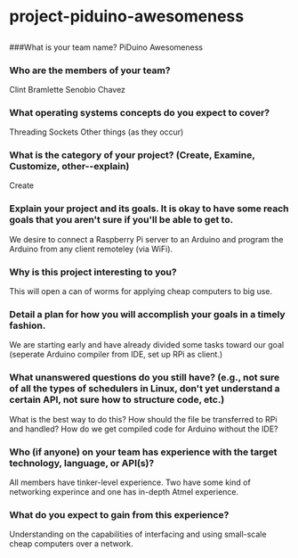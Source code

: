 # project-piduino-awesomeness
 
##
###What is your team name?
PiDuino Awesomeness
### Who are the members of your team?
Clint Bramlette
Senobio Chavez
### What operating systems concepts do you expect to cover?
Threading
Sockets
Other things (as they occur)
### What is the category of your project? (Create, Examine, Customize, other--explain)
Create
### Explain your project and its goals. It is okay to have some reach goals that you aren't sure if you'll be able to get to.
We desire to connect a Raspberry Pi server to an Arduino and program the Arduino from any client remoteley (via WiFi).
### Why is this project interesting to you?
This will open a can of worms for applying cheap computers to big use.
### Detail a plan for how you will accomplish your goals in a timely fashion.
We are starting early and have already divided some tasks toward our goal (seperate Arduino compiler from IDE, set up RPi as client.)
### What unanswered questions do you still have? (e.g., not sure of all the types of schedulers in Linux, don't yet understand a certain API, not sure how to structure code, etc.)
What is the best way to do this?  How should the file be transferred to RPi and handled?  How do we get compiled code for Arduino without the IDE?
### Who (if anyone) on your team has experience with the target technology, language, or API(s)?
All members have tinker-level experience.  Two have some kind of networking experince and one has in-depth Atmel experience.
### What do you expect to gain from this experience?
Understanding on the capabilities of interfacing and using small-scale cheap computers over a network.